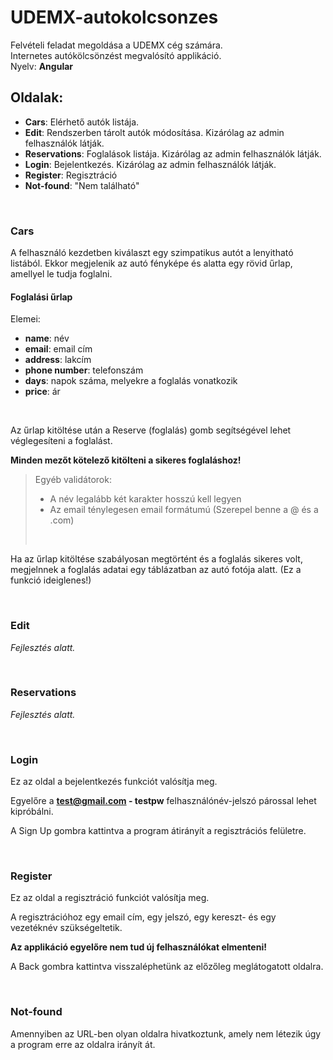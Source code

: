 # UDEMX-autokolcsonzes
Felvételi feladat megoldása a UDEMX cég számára.<br>
Internetes autókölcsönzést megvalósító applikáció.<br>
Nyelv: **Angular**

## Oldalak:
- **Cars**: Elérhető autók listája.
- **Edit**: Rendszerben tárolt autók módosítása. Kizárólag az admin felhasználók látják.
- **Reservations**: Foglalások listája. Kizárólag az admin felhasználók látják.
- **Login**: Bejelentkezés. Kizárólag az admin felhasználók látják.
- **Register**: Regisztráció
- **Not-found**: "Nem található"

<br>

### Cars

A felhasználó kezdetben kiválaszt egy szimpatikus autót a lenyitható listából. Ekkor megjelenik az autó fényképe és alatta egy rövid űrlap, amellyel le tudja foglalni.

#### Foglalási űrlap

Elemei:
- **name**: név 
- **email**: email cím
- **address**: lakcím
- **phone number**: telefonszám
- **days**: napok száma, melyekre a foglalás vonatkozik
- **price**: ár
<br>


Az űrlap kitöltése után a Reserve (foglalás) gomb segítségével lehet véglegesíteni a foglalást.

**Minden mezőt kötelező kitölteni a sikeres foglaláshoz!**

>Egyéb validátorok:
>- A név legalább két karakter hosszú kell legyen
>- Az email ténylegesen email formátumú (Szerepel benne a @ és a .com)
><br>


Ha az űrlap kitöltése szabályosan megtörtént és a foglalás sikeres volt, megjelnnek a foglalás adatai egy táblázatban az autó fotója alatt. (Ez a funkció ideiglenes!)

<br>

### Edit

_Fejlesztés alatt._

<br>

### Reservations

_Fejlesztés alatt._

<br>

### Login

Ez az oldal a bejelentkezés funkciót valósítja meg.

Egyelőre a **test@gmail.com - testpw** felhasználónév-jelszó párossal lehet kipróbálni.

A Sign Up gombra kattintva a program átirányít a regisztrációs felületre.

<br>

### Register

Ez az oldal a regisztráció funkciót valósítja meg.

A regisztrációhoz egy email cím, egy jelszó, egy kereszt- és egy vezetéknév szükségeltetik.

**Az applikáció egyelőre nem tud új felhasználókat elmenteni!**

A Back gombra kattintva visszaléphetünk az előzőleg meglátogatott oldalra.

<br>

### Not-found

Amennyiben az URL-ben olyan oldalra hivatkoztunk, amely nem létezik úgy a program erre az oldalra irányít át.



